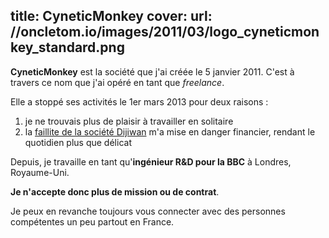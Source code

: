 title: CyneticMonkey
cover:
  url: //oncletom.io/images/2011/03/logo_cyneticmonkey_standard.png
---

**CyneticMonkey** est la société que j'ai créée le 5 janvier 2011. C'est à travers ce nom que j'ai opéré en tant que *freelance*.

Elle a stoppé ses activités le 1er mars 2013 pour deux raisons :

1. je ne trouvais plus de plaisir à travailler en solitaire
1. la [faillite de la société Dijiwan](http://www.societe.com/societe/dijiwan-sas-534792213.html) m'a mise en danger financier, rendant le quotidien plus que délicat

Depuis, je travaille en tant qu'**ingénieur R&D pour la BBC** à Londres, Royaume-Uni.

**Je n'accepte donc plus de mission ou de contrat**.

Je peux en revanche toujours vous connecter avec des personnes compétentes un peu partout en France.
